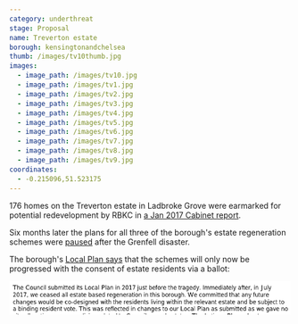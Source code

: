 ```yaml
---
category: underthreat
stage: Proposal
name: Treverton estate 
borough: kensingtonandchelsea
thumb: /images/tv10thumb.jpg
images:
  - image_path: /images/tv10.jpg
  - image_path: /images/tv1.jpg
  - image_path: /images/tv2.jpg
  - image_path: /images/tv3.jpg
  - image_path: /images/tv4.jpg
  - image_path: /images/tv5.jpg
  - image_path: /images/tv6.jpg
  - image_path: /images/tv7.jpg
  - image_path: /images/tv8.jpg
  - image_path: /images/tv9.jpg
coordinates: 
  - -0.215096,51.523175
---
```

176 homes on the Treverton estate in Ladbroke Grove were earmarked for potential redevelopment by RBKC in [a Jan 2017 Cabinet report](https://planningconsult.rbkc.gov.uk/gf2.ti/f/782882/24784549.1/PDF/-/Considerations_for_Estate_Regeneration_Proposals__Treverton_Estate_January_2017.pdf). 

Six months later the plans for all three of the borough's estate regeneration schemes were [paused](https://www.insidehousing.co.uk/news/news/kensington-and-chelsea-council-pauses-schemes-51587) after the Grenfell disaster.

The borough's [Local Plan says](https://www.rbkc.gov.uk/sites/default/files/atoms/files/2019%20LOCAL%20PLAN%20SECTION%201%20SPATIAL%20STRATEGY.pdf) that the schemes will only now be progressed with the consent of estate residents via a ballot:

![](/images/rbkc.png)


